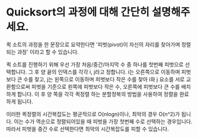 # Quicksort의 과정에 대해 간단히 설명해주세요.

퀵 소트의 과정을 한 문장으로 요약한다면 '피벗(pivot)이 자신의 자리를 찾아가며 정렬되는 과정' 이라고 할 수 있습니다. 

퀵 소트를 진행하기 위해 우선 가장 처음/중간/마지막 수 중 하나를 첫번째 피벗으로 선택합니다. 그 후 양 끝의 인덱스를 각각 i, j라고 정합니다. i는 오른쪽으로 이동하며 피벗보다 큰 수를 찾고, j는 왼쪽으로 이동하며 피벗보다 작은 수를 찾아 i와 j 요소를 서로 교환함으로써 피벗을 기준으로 왼쪽에 피벗보다 작은 수, 오른쪽에 피벗보다 큰 수를 배치하게 합니다. 이 후 양 쪽을 각각 퀵정렬 하는 분할정복의 방법을 사용하여 정렬을 완료하게 됩니다.

이러한 퀵정렬의 시간복잡도는 평균적으로 O(nlogn)이나, 최악의 경우 O(n^2)가 됩니다. 이는 수가 역순으로 정렬되어있을 때 피벗을 가장 첫번째 수로 선택하는 경우입니다. 따라서 피벗을 중간 수로 선택한다면 최악의 시간복잡도를 피할 수 있습니다.